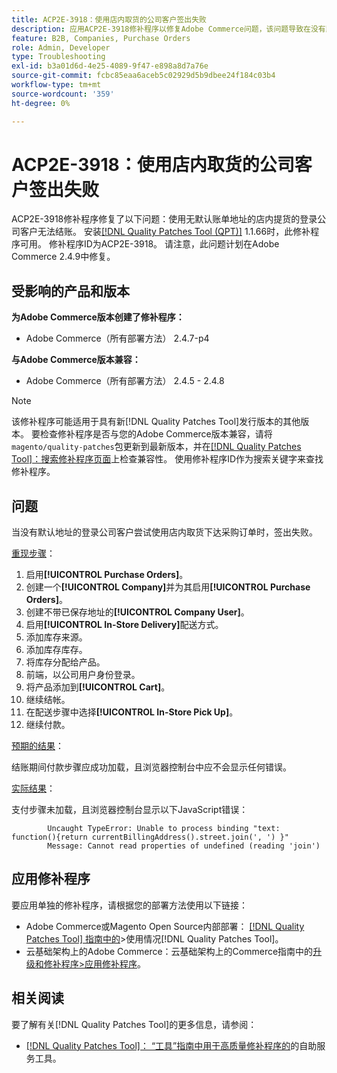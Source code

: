 ```yaml
---
title: ACP2E-3918：使用店内取货的公司客户签出失败
description: 应用ACP2E-3918修补程序以修复Adobe Commerce问题，该问题导致在没有默认账单地址的情况下使用店内提货的登录公司客户无法结账。
feature: B2B, Companies, Purchase Orders
role: Admin, Developer
type: Troubleshooting
exl-id: b3a01d6d-4e25-4089-9f47-e898a8d7a76e
source-git-commit: fcbc85eaa6aceb5c02929d5b9dbee24f184c03b4
workflow-type: tm+mt
source-wordcount: '359'
ht-degree: 0%

---
```


# ACP2E-3918：使用店内取货的公司客户签出失败

ACP2E-3918修补程序修复了以下问题：使用无默认账单地址的店内提货的登录公司客户无法结账。 安装[[!DNL Quality Patches Tool (QPT)]](/help/tools/quality-patches-tool/quality-patches-tool-to-self-serve-quality-patches.md) 1.1.66时，此修补程序可用。 修补程序ID为ACP2E-3918。 请注意，此问题计划在Adobe Commerce 2.4.9中修复。

## 受影响的产品和版本

**为Adobe Commerce版本创建了修补程序：**

* Adobe Commerce（所有部署方法） 2.4.7-p4

**与Adobe Commerce版本兼容：**

* Adobe Commerce（所有部署方法） 2.4.5 - 2.4.8

>[!NOTE]
>
>该修补程序可能适用于具有新[!DNL Quality Patches Tool]发行版本的其他版本。 要检查修补程序是否与您的Adobe Commerce版本兼容，请将`magento/quality-patches`包更新到最新版本，并在[[!DNL Quality Patches Tool]：搜索修补程序页面](https://experienceleague.adobe.com/tools/commerce-quality-patches/index.html)上检查兼容性。 使用修补程序ID作为搜索关键字来查找修补程序。

## 问题

当没有默认地址的登录公司客户尝试使用店内取货下达采购订单时，签出失败。

<u>重现步骤</u>：

1. 启用&#x200B;**[!UICONTROL Purchase Orders]**。
1. 创建一个&#x200B;**[!UICONTROL Company]**&#x200B;并为其启用&#x200B;**[!UICONTROL Purchase Orders]**。
1. 创建不带已保存地址的&#x200B;**[!UICONTROL Company User]**。
1. 启用&#x200B;**[!UICONTROL In-Store Delivery]**&#x200B;配送方式。
1. 添加库存来源。
1. 添加库存库存。
1. 将库存分配给产品。
1. 前端，以公司用户身份登录。
1. 将产品添加到&#x200B;**[!UICONTROL Cart]**。
1. 继续结帐。
1. 在配送步骤中选择&#x200B;**[!UICONTROL In-Store Pick Up]**。
1. 继续付款。

<u>预期的结果</u>：

结账期间付款步骤应成功加载，且浏览器控制台中应不会显示任何错误。

<u>实际结果</u>：

支付步骤未加载，且浏览器控制台显示以下JavaScript错误：

```
        Uncaught TypeError: Unable to process binding "text: function(){return currentBillingAddress().street.join(', ') }"
        Message: Cannot read properties of undefined (reading 'join')
```

## 应用修补程序

要应用单独的修补程序，请根据您的部署方法使用以下链接：

* Adobe Commerce或Magento Open Source内部部署： [[!DNL Quality Patches Tool] 指南中的](/help/tools/quality-patches-tool/usage.md)>使用情况[!DNL Quality Patches Tool]。
* 云基础架构上的Adobe Commerce：云基础架构上的Commerce指南中的[升级和修补程序>应用修补程序](https://experienceleague.adobe.com/docs/commerce-cloud-service/user-guide/develop/upgrade/apply-patches.html)。

## 相关阅读

要了解有关[!DNL Quality Patches Tool]的更多信息，请参阅：

* [[!DNL Quality Patches Tool]： “工具”指南中用于高质量修补程序的](/help/tools/quality-patches-tool/quality-patches-tool-to-self-serve-quality-patches.md)的自助服务工具。
